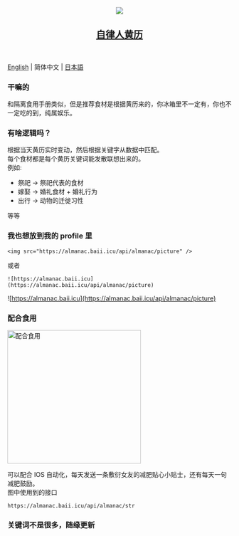 <p align="center">
  <img src="https://almanac.baii.icu/api/almanac/picture"/>
</p>

<h2 align="center">
  <a href="https://github.com/FuBaooo/restraint-almanac">
    自律人黄历
  </a>
</h2><br>

[English](./README.md) | 简体中文 | [日本語](./README-ja-JP.md)

### 干嘛的
和隔离食用手册类似，但是推荐食材是根据黄历来的，你冰箱里不一定有，你也不一定吃的到，纯属娱乐。

### 有啥逻辑吗？
根据当天黄历实时变动，然后根据关键字从数据中匹配。<br>
每个食材都是每个黄历关键词能发散联想出来的。<br>
例如: 

- 祭祀 -> 祭祀代表的食材
- 嫁娶 -> 婚礼食材 + 婚礼行为
- 出行 -> 动物的迁徙习性

等等

### 我也想放到我的 profile 里

```
<img src="https://almanac.baii.icu/api/almanac/picture" />
```
或者
```
![https://almanac.baii.icu](https://almanac.baii.icu/api/almanac/picture)
```

![https://almanac.baii.icu](https://almanac.baii.icu/api/almanac/picture)

### 配合食用

<img src="https://almanac.baii.icu/1.jpg" alt="配合食用" style="width: 300px"/>

可以配合 IOS 自动化，每天发送一条敷衍女友的减肥贴心小贴士，还有每天一句减肥鼓励。
<br/>
图中使用到的接口

```
https://almanac.baii.icu/api/almanac/str
```

### 关键词不是很多，随缘更新
